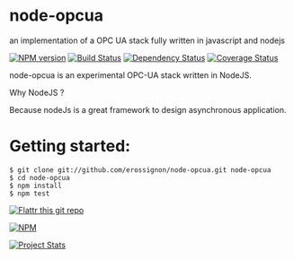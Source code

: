 node-opcua
==========

an implementation of a OPC UA stack fully written in javascript and nodejs


[![NPM version](https://badge.fury.io/js/node-opcua.png)](http://badge.fury.io/js/node-opcua)
[![Build Status](https://travis-ci.org/erossignon/node-opcua.png?branch=master)](https://travis-ci.org/erossignon/node-opcua)
[![Dependency Status](https://gemnasium.com/erossignon/node-opcua.png)](https://gemnasium.com/erossignon/node-opcua)
[![Coverage Status](https://coveralls.io/repos/erossignon/node-opcua/badge.png)](https://coveralls.io/r/erossignon/node-opcua)




node-opcua is an experimental OPC-UA stack written in NodeJS.

Why NodeJS ?

Because nodeJs is a great framework to design asynchronous application.


Getting started:
================


    $ git clone git://github.com/erossignon/node-opcua.git node-opcua
    $ cd node-opcua
    $ npm install
    $ npm test







[![Flattr this git repo](http://api.flattr.com/button/flattr-badge-large.png)](https://flattr.com/submit/auto?user_id=gadz_er&url=https://github.com/erossignon/node-opcua&title=Node-OPCUA&language=nodejs&tags=github&category=software)

[![NPM](https://nodei.co/npm/node-opcua.png?downloads=true&stars=true)](https://nodei.co/npm/node-opcua/)

[![Project Stats](https://www.ohloh.net/p/713850/widgets/project_thin_badge.gif)](https://www.ohloh.net/p/node-opcua)
